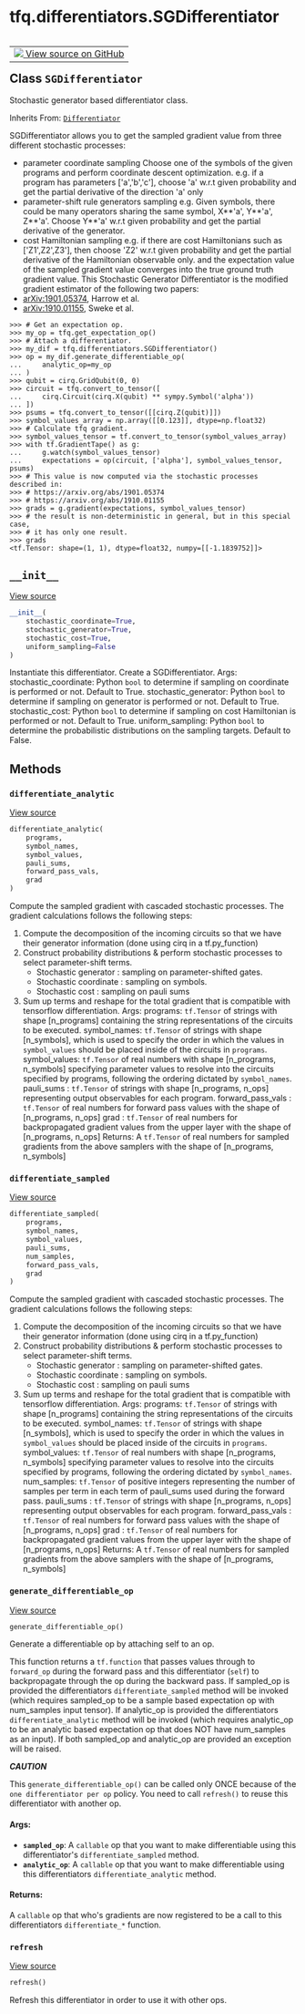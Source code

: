 <div itemscope itemtype="http://developers.google.com/ReferenceObject">
<meta itemprop="name" content="tfq.differentiators.SGDifferentiator" />
<meta itemprop="path" content="Stable" />
<meta itemprop="property" content="__init__"/>
<meta itemprop="property" content="differentiate_analytic"/>
<meta itemprop="property" content="differentiate_sampled"/>
<meta itemprop="property" content="generate_differentiable_op"/>
<meta itemprop="property" content="refresh"/>
</div>

# tfq.differentiators.SGDifferentiator

<!-- Insert buttons and diff -->

<table class="tfo-notebook-buttons tfo-api" align="left">

<td>
  <a target="_blank" href="https://github.com/quantumlib/TFQuantum/tree/master/tensorflow_quantum/python/differentiators/stochastic_differentiator.py">
    <img src="https://www.tensorflow.org/images/GitHub-Mark-32px.png" />
    View source on GitHub
  </a>
</td></table>



## Class `SGDifferentiator`

Stochastic generator based differentiator class.

Inherits From: [`Differentiator`](../../tfq/differentiators/Differentiator.md)

<!-- Placeholder for "Used in" -->
SGDifferentiator allows you to get the sampled gradient value from three
different stochastic processes:
- parameter coordinate sampling
    Choose one of the symbols of the given programs and perform coordinate
    descent optimization.
    e.g. if a program has parameters ['a','b','c'], choose 'a' w.r.t given
        probability and get the partial derivative of the direction 'a' only
- parameter-shift rule generators sampling
    e.g. Given symbols, there could be many operators sharing the same
        symbol, X**'a', Y**'a', Z**'a'. Choose Y**'a' w.r.t given
        probability and get the partial derivative of the generator.
- cost Hamiltonian sampling
    e.g. if there are cost Hamiltonians such as ['Z1',Z2',Z3'], then choose
        'Z2' w.r.t given probability and get the partial derivative of the
        Hamiltonian observable only.
and the expectation value of the sampled gradient value converges into
the true ground truth gradient value.
This Stochastic Generator Differentiator is the modified gradient estimator
of the following two papers:
- [arXiv:1901.05374](https://arxiv.org/abs/1901.05374), Harrow et al.
- [arXiv:1910.01155](https://arxiv.org/abs/1910.01155), Sweke et al.

```
>>> # Get an expectation op.
>>> my_op = tfq.get_expectation_op()
>>> # Attach a differentiator.
>>> my_dif = tfq.differentiators.SGDifferentiator()
>>> op = my_dif.generate_differentiable_op(
...     analytic_op=my_op
... )
>>> qubit = cirq.GridQubit(0, 0)
>>> circuit = tfq.convert_to_tensor([
...     cirq.Circuit(cirq.X(qubit) ** sympy.Symbol('alpha'))
... ])
>>> psums = tfq.convert_to_tensor([[cirq.Z(qubit)]])
>>> symbol_values_array = np.array([[0.123]], dtype=np.float32)
>>> # Calculate tfq gradient.
>>> symbol_values_tensor = tf.convert_to_tensor(symbol_values_array)
>>> with tf.GradientTape() as g:
...     g.watch(symbol_values_tensor)
...     expectations = op(circuit, ['alpha'], symbol_values_tensor, psums)
>>> # This value is now computed via the stochastic processes described in:
>>> # https://arxiv.org/abs/1901.05374
>>> # https://arxiv.org/abs/1910.01155
>>> grads = g.gradient(expectations, symbol_values_tensor)
>>> # the result is non-deterministic in general, but in this special case,
>>> # it has only one result.
>>> grads
<tf.Tensor: shape=(1, 1), dtype=float32, numpy=[[-1.1839752]]>
```

<h2 id="__init__"><code>__init__</code></h2>

<a target="_blank" href="https://github.com/quantumlib/TFQuantum/tree/master/tensorflow_quantum/python/differentiators/stochastic_differentiator.py">View source</a>

``` python
__init__(
    stochastic_coordinate=True,
    stochastic_generator=True,
    stochastic_cost=True,
    uniform_sampling=False
)
```

Instantiate this differentiator.
Create a SGDifferentiator.
Args:
    stochastic_coordinate: Python `bool` to determine if
        sampling on coordinate is performed or not. Default to True.
    stochastic_generator: Python `bool` to determine if
        sampling on generator is performed or not. Default to True.
    stochastic_cost: Python `bool` to determine if sampling on
        cost Hamiltonian is performed or not. Default to True.
    uniform_sampling: Python `bool` to determine the
        probabilistic distributions on the sampling targets.
        Default to False.



## Methods

<h3 id="differentiate_analytic"><code>differentiate_analytic</code></h3>

<a target="_blank" href="https://github.com/quantumlib/TFQuantum/tree/master/tensorflow_quantum/python/differentiators/stochastic_differentiator.py">View source</a>

``` python
differentiate_analytic(
    programs,
    symbol_names,
    symbol_values,
    pauli_sums,
    forward_pass_vals,
    grad
)
```

Compute the sampled gradient with cascaded stochastic processes.
The gradient calculations follows the following steps:
1. Compute the decomposition of the incoming circuits so that we have
    their generator information (done using cirq in a tf.py_function)
2. Construct probability distributions & perform stochastic processes
    to select parameter-shift terms.
    - Stochastic generator : sampling on parameter-shifted gates.
    - Stochastic coordinate : sampling on symbols.
    - Stochastic cost : sampling on pauli sums
3. Sum up terms and reshape for the total gradient that is compatible
    with tensorflow differentiation.
Args:
    programs: `tf.Tensor` of strings with shape [n_programs] containing
        the string representations of the circuits to be executed.
    symbol_names: `tf.Tensor` of strings with shape [n_symbols], which
        is used to specify the order in which the values in
        `symbol_values` should be placed inside of the circuits in
        `programs`.
    symbol_values: `tf.Tensor` of real numbers with shape
        [n_programs, n_symbols] specifying parameter values to resolve
        into the circuits specified by programs, following the ordering
        dictated by `symbol_names`.
    pauli_sums : `tf.Tensor` of strings with shape [n_programs, n_ops]
        representing output observables for each program.
    forward_pass_vals : `tf.Tensor` of real numbers for forward pass
        values with the shape of [n_programs, n_ops]
    grad : `tf.Tensor` of real numbers for backpropagated gradient
        values from the upper layer with the shape of
        [n_programs, n_ops]
Returns:
    A `tf.Tensor` of real numbers for sampled gradients from the above
    samplers with the shape of [n_programs, n_symbols]

<h3 id="differentiate_sampled"><code>differentiate_sampled</code></h3>

<a target="_blank" href="https://github.com/quantumlib/TFQuantum/tree/master/tensorflow_quantum/python/differentiators/stochastic_differentiator.py">View source</a>

``` python
differentiate_sampled(
    programs,
    symbol_names,
    symbol_values,
    pauli_sums,
    num_samples,
    forward_pass_vals,
    grad
)
```

Compute the sampled gradient with cascaded stochastic processes.
The gradient calculations follows the following steps:
1. Compute the decomposition of the incoming circuits so that we have
    their generator information (done using cirq in a tf.py_function)
2. Construct probability distributions & perform stochastic processes
    to select parameter-shift terms.
    - Stochastic generator : sampling on parameter-shifted gates.
    - Stochastic coordinate : sampling on symbols.
    - Stochastic cost : sampling on pauli sums
3. Sum up terms and reshape for the total gradient that is compatible
    with tensorflow differentiation.
Args:
    programs: `tf.Tensor` of strings with shape [n_programs] containing
        the string representations of the circuits to be executed.
    symbol_names: `tf.Tensor` of strings with shape [n_symbols], which
        is used to specify the order in which the values in
        `symbol_values` should be placed inside of the circuits in
        `programs`.
    symbol_values: `tf.Tensor` of real numbers with shape
        [n_programs, n_symbols] specifying parameter values to resolve
        into the circuits specified by programs, following the ordering
        dictated by `symbol_names`.
    num_samples: `tf.Tensor` of positive integers representing the
        number of samples per term in each term of pauli_sums used
        during the forward pass.
    pauli_sums : `tf.Tensor` of strings with shape [n_programs, n_ops]
        representing output observables for each program.
    forward_pass_vals : `tf.Tensor` of real numbers for forward pass
        values with the shape of [n_programs, n_ops]
    grad : `tf.Tensor` of real numbers for backpropagated gradient
        values from the upper layer with the shape of
        [n_programs, n_ops]
Returns:
    A `tf.Tensor` of real numbers for sampled gradients from the above
    samplers with the shape of [n_programs, n_symbols]

<h3 id="generate_differentiable_op"><code>generate_differentiable_op</code></h3>

<a target="_blank" href="https://github.com/quantumlib/TFQuantum/tree/master/tensorflow_quantum/python/differentiators/differentiator.py">View source</a>

``` python
generate_differentiable_op()
```

Generate a differentiable op by attaching self to an op.

This function returns a `tf.function` that passes values through to
`forward_op` during the forward pass and this differentiator (`self`) to
backpropagate through the op during the backward pass. If sampled_op
is provided the differentiators `differentiate_sampled` method will
be invoked (which requires sampled_op to be a sample based expectation
op with num_samples input tensor). If analytic_op is provided the
differentiators `differentiate_analytic` method will be invoked (which
requires analytic_op to be an analytic based expectation op that does
NOT have num_samples as an input). If both sampled_op and analytic_op
are provided an exception will be raised.

***CAUTION***

This `generate_differentiable_op()` can be called only ONCE because
of the `one differentiator per op` policy. You need to call `refresh()`
to reuse this differentiator with another op.

#### Args:


* <b>`sampled_op`</b>: A `callable` op that you want to make differentiable
    using this differentiator's `differentiate_sampled` method.
* <b>`analytic_op`</b>: A `callable` op that you want to make differentiable
    using this differentiators `differentiate_analytic` method.


#### Returns:

A `callable` op that who's gradients are now registered to be
a call to this differentiators `differentiate_*` function.


<h3 id="refresh"><code>refresh</code></h3>

<a target="_blank" href="https://github.com/quantumlib/TFQuantum/tree/master/tensorflow_quantum/python/differentiators/differentiator.py">View source</a>

``` python
refresh()
```

Refresh this differentiator in order to use it with other ops.




